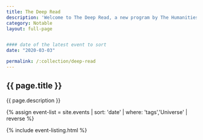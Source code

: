 ```yaml
---
title: The Deep Read
description: 'Welcome to The Deep Read, a new program by The Humanities Institute at UC Santa Cruz that invites curious minds to think deeply about literature, art, and the most pressing issues of our day. We’ll read books from a wide range of genres, exploring their implications on our politics, inner lives, and communities.'
category: Notable
layout: full-page


#### date of the latest event to sort
date: "2020-03-03"

permalink: /:collection/deep-read
---
```

<section id="main-content">
<div class="grid-container large">
<section class="heading">
<h2 class="underline">{{ page.title }}</h2>
</section>

<p class="text-center">{{ page.description }}</p>

<div class="events-card-list fade-out-siblings">
{% assign event-list = site.events | sort: 'date' | where: 'tags','Universe' | reverse %}

{% include event-listing.html %}
